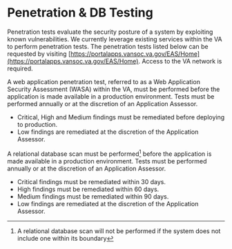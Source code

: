 # Penetration & DB Testing

Penetration tests evaluate the security posture of a system by exploiting known vulnerabilities. We currently leverage 
existing services within the VA to perform penetration tests. The penetration tests listed below 
can be requested by visiting [https://portalapps.vansoc.va.gov/EAS/Home](https://portalapps.vansoc.va.gov/EAS/Home).
Access to the VA network is required.
<br>

A web application penetration test, referred to as a Web Application Security Assessment (WASA) within the VA, must be performed before the application is made available in a production environment. Tests must be performed annually or at the discretion of an Application Assessor. 
- Critical, High and Medium findings must be remediated before deploying to production.
- Low findings are remediated at the discretion of the Application Assessor.

A relational database scan must be performed[^1] before the application is made available in a production environment. Tests must be performed annually or at the discretion of an Application Assessor. 
- Critical findings must be remediated within 30 days.
- High findings must be remediated within 60 days. 
- Medium findings must be remediated within 90 days.
- Low findings are remediated at the discretion of the Application Assessor.



[^1]: A relational database scan will not be performed if the system does not include one within its boundary
